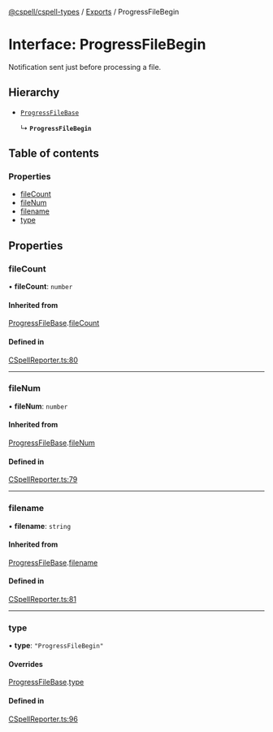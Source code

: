 [@cspell/cspell-types](../README.md) / [Exports](../modules.md) / ProgressFileBegin

# Interface: ProgressFileBegin

Notification sent just before processing a file.

## Hierarchy

- [`ProgressFileBase`](ProgressFileBase.md)

  ↳ **`ProgressFileBegin`**

## Table of contents

### Properties

- [fileCount](ProgressFileBegin.md#filecount)
- [fileNum](ProgressFileBegin.md#filenum)
- [filename](ProgressFileBegin.md#filename)
- [type](ProgressFileBegin.md#type)

## Properties

### fileCount

• **fileCount**: `number`

#### Inherited from

[ProgressFileBase](ProgressFileBase.md).[fileCount](ProgressFileBase.md#filecount)

#### Defined in

[CSpellReporter.ts:80](https://github.com/streetsidesoftware/cspell/blob/bc3346a/packages/cspell-types/src/CSpellReporter.ts#L80)

___

### fileNum

• **fileNum**: `number`

#### Inherited from

[ProgressFileBase](ProgressFileBase.md).[fileNum](ProgressFileBase.md#filenum)

#### Defined in

[CSpellReporter.ts:79](https://github.com/streetsidesoftware/cspell/blob/bc3346a/packages/cspell-types/src/CSpellReporter.ts#L79)

___

### filename

• **filename**: `string`

#### Inherited from

[ProgressFileBase](ProgressFileBase.md).[filename](ProgressFileBase.md#filename)

#### Defined in

[CSpellReporter.ts:81](https://github.com/streetsidesoftware/cspell/blob/bc3346a/packages/cspell-types/src/CSpellReporter.ts#L81)

___

### type

• **type**: ``"ProgressFileBegin"``

#### Overrides

[ProgressFileBase](ProgressFileBase.md).[type](ProgressFileBase.md#type)

#### Defined in

[CSpellReporter.ts:96](https://github.com/streetsidesoftware/cspell/blob/bc3346a/packages/cspell-types/src/CSpellReporter.ts#L96)

